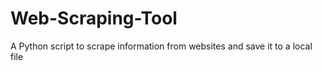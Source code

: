 # Web-Scraping-Tool
A Python script to scrape information from websites and save it to a local file
